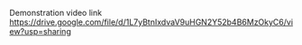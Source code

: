 Demonstration video link
https://drive.google.com/file/d/1L7yBtnIxdvaV9uHGN2Y52b4B6MzOkyC6/view?usp=sharing
